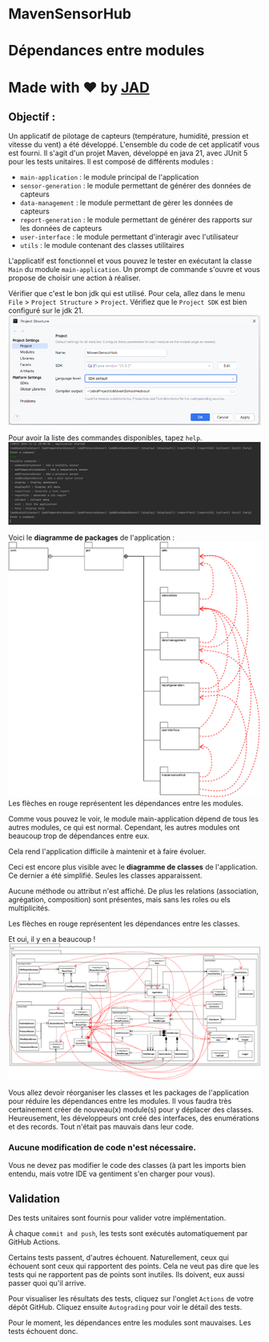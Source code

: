 # MavenSensorHub

# Dépendances entre modules

# Made with ❤️ by [JAD](mailto:jeanaymeric@gmail.com)

## Objectif :

Un applicatif de pilotage de capteurs (température, humidité, pression et vitesse du vent) a été développé.
L'ensemble du code de cet applicatif vous est fourni.
Il s'agit d'un projet Maven, développé en java 21, avec JUnit 5 pour les tests unitaires.
Il est composé de différents modules :

- `main-application` : le module principal de l'application
- `sensor-generation` : le module permettant de générer des données de capteurs
- `data-management` : le module permettant de gérer les données de capteurs
- `report-generation` : le module permettant de générer des rapports sur les données de capteurs
- `user-interface` : le module permettant d'interagir avec l'utilisateur
- `utils` : le module contenant des classes utilitaires

L'applicatif est fonctionnel et vous pouvez le tester en exécutant la classe `Main` du module `main-application`.
Un prompt de commande s'ouvre et vous propose de choisir une action à réaliser.

Vérifier que c'est le bon jdk qui est utilisé. Pour cela, allez dans le menu `File` > `Project Structure` > `Project`.
Vérifiez que le `Project SDK` est bien configuré sur le jdk 21.
![Vérification du jdk](./config-jdk-21.png)

Pour avoir la liste des commandes disponibles, tapez `help`.
![Prompt de l'application](./maven-sensor-hub-prompt.png)

Voici le **diagramme de packages** de l'application :
![Diagramme de packages](./maven-sensor-hub-diagramme-packages.png)
Les flèches en rouge représentent les dépendances entre les modules.

Comme vous pouvez le voir, le module main-application dépend de tous les autres modules, ce qui est normal.
Cependant, les autres modules ont beaucoup trop de dépendances entre eux.

Cela rend l'application difficile à maintenir et à faire évoluer.

Ceci est encore plus visible avec le **diagramme de classes** de l'application. Ce dernier a été simplifié. Seules les
classes apparaissent.

Aucune méthode ou attribut n'est affiché. De plus les relations (association, agrégation, composition) sont présentes,
mais sans les roles ou els multiplicités.

Les flèches en rouge représentent les dépendances entre les classes.

Et oui, il y en a beaucoup !
![Diagramme de classes](./maven-sensor-hub-diagramme-classes.png)

Vous allez devoir réorganiser les classes et les packages de l'application pour réduire les dépendances entre les
modules.
Il vous faudra très certainement créer de nouveau(x) module(s) pour y déplacer des classes.
Heureusement, les développeurs ont créé des interfaces, des enumérations et des records. Tout n'était pas mauvais dans
leur code.

### Aucune modification de code n'est nécessaire.

Vous ne devez pas modifier le code des classes (à part les imports
bien
entendu, mais votre IDE va gentiment s'en charger pour vous).

## Validation

Des tests unitaires sont fournis pour valider votre implémentation.

À chaque `commit and push`, les tests sont exécutés automatiquement par GitHub Actions.

Certains tests passent, d'autres échouent. Naturellement, ceux qui échouent sont ceux qui rapportent des points.
Cela ne veut pas dire que les tests qui ne rapportent pas de points sont inutiles. Ils doivent, eux aussi passer quoi
qu'il arrive.

Pour visualiser les résultats des tests, cliquez sur l'onglet `Actions` de votre dépôt GitHub.
Cliquez ensuite `Autograding` pour voir le détail des tests.

Pour le moment, les dépendances entre les modules sont mauvaises. Les tests échouent donc.
